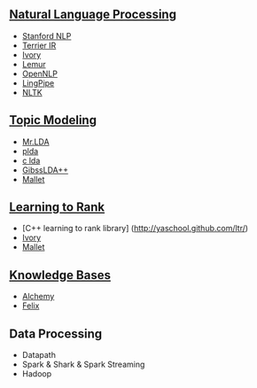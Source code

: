 ## [Natural Language Processing](http://en.wikipedia.org/wiki/Outline_of_natural_language_processing)

+ [Stanford NLP](http://www-nlp.stanford.edu/links/statnlp.html)
+ [Terrier IR](http://terrier.org/)
+ [Ivory](http://lintool.github.com/Ivory/)
+ [Lemur](http://www.lemurproject.org/)
+ [OpenNLP](http://opennlp.apache.org/)
+ [LingPipe](http://alias-i.com/lingpipe/)
+ [NLTK](http://nltk.org/)

## [Topic Modeling](http://en.wikipedia.org/wiki/Topic_model)

+ [Mr.LDA](http://lintool.github.com/Mr.LDA/)
+ [plda](http://code.google.com/p/plda/)
+ [c lda](http://www.cs.princeton.edu/~blei/lda-c/)
+ [GibssLDA++](http://gibbslda.sourceforge.net/)
+ [Mallet](http://mallet.cs.umass.edu/)

## [Learning to Rank](http://en.wikipedia.org/wiki/Learning_to_rank)

+ [C++ learning to rank library] (http://yaschool.github.com/ltr/)
+ [Ivory](http://lintool.github.com/Ivory/)
+ [Mallet](http://mallet.cs.umass.edu/)
 
## [Knowledge Bases](http://en.wikipedia.org/wiki/Knowledge_base)

+ [Alchemy](http://alchemy.cs.washington.edu/)
+ [Felix](http://hazy.cs.wisc.edu/hazy/felix/)

## Data Processing

+ Datapath
+ Spark & Shark & Spark Streaming
+ Hadoop
 
